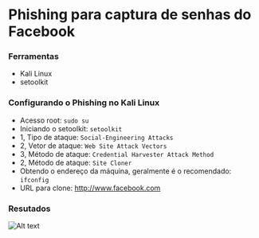 # Phishing para captura de senhas do Facebook

### Ferramentas

- Kali Linux
- setoolkit

### Configurando o Phishing no Kali Linux

- Acesso root: ``` sudo su ```
- Iniciando o setoolkit: ``` setoolkit ```
- 1, Tipo de ataque: ``` Social-Engineering Attacks ```
- 2, Vetor de ataque: ``` Web Site Attack Vectors ```
- 3, Método de ataque: ```Credential Harvester Attack Method ```
- 2, Método de ataque: ``` Site Cloner ```
- Obtendo o endereço da máquina, geralmente é o recomendado: ``` ifconfig ```
- URL para clone: http://www.facebook.com

### Resutados

![Alt text](./passwd.png "Optional title")
